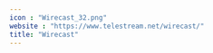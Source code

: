 ```yaml
---
icon : "Wirecast_32.png"
website : "https://www.telestream.net/wirecast/"
title: "Wirecast"
---
```

